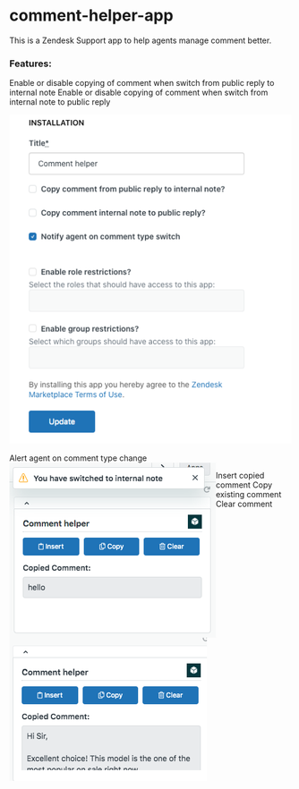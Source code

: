 # comment-helper-app

This is a Zendesk Support app to help agents manage comment better.

### Features:

Enable or disable copying of comment when switch from public reply to internal note
Enable or disable copying of comment when switch from internal note to public reply

![Image of settings](https://github.com/wteoh85/comment-helper-app/blob/master/screenshots/settings.png)


















Alert agent on comment type change
<img align="left" src="https://github.com/wteoh85/comment-helper-app/blob/master/screenshots/alert.png">

Insert copied comment
Copy existing comment
Clear comment

<img align="left" src="https://github.com/wteoh85/comment-helper-app/blob/master/screenshots/app.png">



